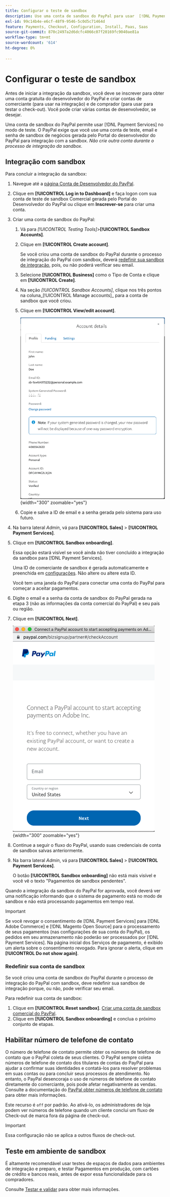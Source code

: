 ```yaml
---
title: Configurar o teste de sandbox
description: Use uma conta de sandbox do PayPal para usar  [!DNL Payment Services]  no modo de teste.
exl-id: 99c14b4e-e6cf-48f9-9546-5c0d5c71464d
feature: Payments, Checkout, Configuration, Install, Paas, Saas
source-git-commit: 870c2497a2d6dcfc4066c07f20169fc9040ae81a
workflow-type: tm+mt
source-wordcount: '614'
ht-degree: 0%

---
```


# Configurar o teste de sandbox

Antes de iniciar a integração da sandbox, você deve se inscrever para obter uma conta gratuita do desenvolvedor do PayPal e criar contas de comerciante (para usar na integração) e de comprador (para usar para testar o check-out). Você pode criar várias contas de desenvolvedor, se desejar.

Uma conta de sandbox do PayPal permite usar [!DNL Payment Services] no modo de teste. O PayPal exige que você use uma conta de teste, email e senha de sandbox de negócios gerada pelo Portal do desenvolvedor do PayPal para integração com a sandbox. *Não crie outra conta durante o processo de integração da sandbox.*

## Integração com sandbox

Para concluir a integração da sandbox:

1. Navegue até a [página Conta de Desenvolvedor do PayPal](https://developer.paypal.com/developer/accounts/).
1. Clique em **[!UICONTROL Log in to Dashboard]** e faça logon com sua conta de teste de sandbox Comercial gerada pelo Portal do Desenvolvedor do PayPal ou clique em **Inscrever-se** para criar uma conta.
1. Criar uma conta de sandbox do PayPal:
   1. Vá para _[!UICONTROL Testing Tools]_>**[!UICONTROL Sandbox Accounts]**.
   1. Clique em **[!UICONTROL Create account]**.

      Se você criou uma conta de sandbox do PayPal durante o processo de integração do PayPal com sandbox, deverá [redefinir sua sandbox de integração](#reset-your-sandbox-account), pois, ou não poderá verificar seu email.

   1. Selecione **[!UICONTROL Business]** como o Tipo de Conta e clique em **[!UICONTROL Create]**.
   1. Na seção _[!UICONTROL Sandbox Accounts]_, clique nos três pontos na coluna_[!UICONTROL Manage accounts]_ para a conta de sandbox que você criou.
   1. Clique em **[!UICONTROL View/edit account]**.

      ![PayPal - Exibir/editar conta de sandbox](assets/onboarding-viewedit-sandbox.png){width="300" zoomable="yes"}

   1. Copie e salve a ID de email e a senha gerada pelo sistema para uso futuro.

1. Na barra lateral _Admin_, vá para **[!UICONTROL Sales]** > **[!UICONTROL Payment Services]**.
1. Clique em **[!UICONTROL Sandbox onboarding]**.

   Essa opção estará visível se você ainda não tiver concluído a integração da sandbox para [!DNL Payment Services].

   Uma ID de comerciante de sandbox é gerada automaticamente e preenchida em [configurações](configure-admin.md). Não altere ou altere esta ID.

   Você tem uma janela do PayPal para conectar uma conta do PayPal para começar a aceitar pagamentos.

1. Digite o email e a senha da conta de sandbox do PayPal gerada na etapa 3 (não as informações da conta comercial do PayPal) e seu país ou região.
1. Clique em **[!UICONTROL Next]**.

   ![PayPal - Conectar conta do PayPal para pagamentos](assets/paypal-connectacct.png){width="300" zoomable="yes"}

1. Continue a seguir o fluxo do PayPal, usando suas credenciais de conta de sandbox salvas anteriormente.
1. Na barra lateral _Admin_, vá para **[!UICONTROL Sales]** > **[!UICONTROL Payment Services]**.

   O botão **[!UICONTROL Sandbox onboarding]** não está mais visível e você vê o texto &quot;Pagamentos de sandbox pendentes&quot;.

Quando a integração da sandbox do PayPal for aprovada, você deverá ver uma notificação informando que o sistema de pagamento está no modo de sandbox e não está processando pagamentos em tempo real.

>[!IMPORTANT]
>
>Se você revogar o consentimento de [!DNL Payment Services] para [!DNL Adobe Commerce] e [!DNL Magento Open Source] para o processamento de seus pagamentos (nas configurações de sua conta do PayPal), os pedidos em seu armazenamento não poderão ser processados por [!DNL Payment Services]. Na página inicial dos Serviços de pagamento, é exibido um alerta sobre o consentimento revogado. Para ignorar o alerta, clique em **[!UICONTROL Do not show again]**.

### Redefinir sua conta de sandbox

Se você criou uma conta de sandbox do PayPal durante o processo de integração do PayPal com sandbox, deve redefinir sua sandbox de integração porque, ou não, pode verificar seu email.

Para redefinir sua conta de sandbox:

1. Clique em **[!UICONTROL Reset sandbox]**. [Criar uma conta de sandbox comercial do PayPal](https://developer.paypal.com/docs/api-basics/sandbox/accounts/#create-a-business-sandbox-account).
1. Clique em **[!UICONTROL Sandbox onboarding]** e conclua o próximo conjunto de etapas.

## Habilitar número de telefone de contato

O número de telefone de contato permite obter os números de telefone de contato que o PayPal coleta de seus clientes. O PayPal sempre coleta números de telefone de contato dos titulares de contas do PayPal para ajudar a confirmar suas identidades e contatá-los para resolver problemas em suas contas ou para concluir seus processos de atendimento. No entanto, o PayPal desencoraja o uso de números de telefone de contato diretamente do comerciante, pois pode afetar negativamente as vendas. Consulte a documentação do [PayPal obter números de telefone de contato](https://www.sandbox.paypal.com/businessmanage/preferences/website) para obter mais informações.

Este recurso é `off` por padrão. Ao ativá-lo, os administradores de loja podem ver números de telefone quando um cliente conclui um fluxo de Check-out de marca fora da página de check-out.

>[!IMPORTANT]
>
>Essa configuração não se aplica a outros fluxos de check-out.

## Teste em ambiente de sandbox

É altamente recomendável usar testes de espaços de dados para ambientes de integração e preparo, e testar Pagamentos em produção, com cartões de crédito e bancos reais, antes de expor essa funcionalidade para os compradores.

Consulte [Testar e validar](test-validate.md) para obter mais informações.
